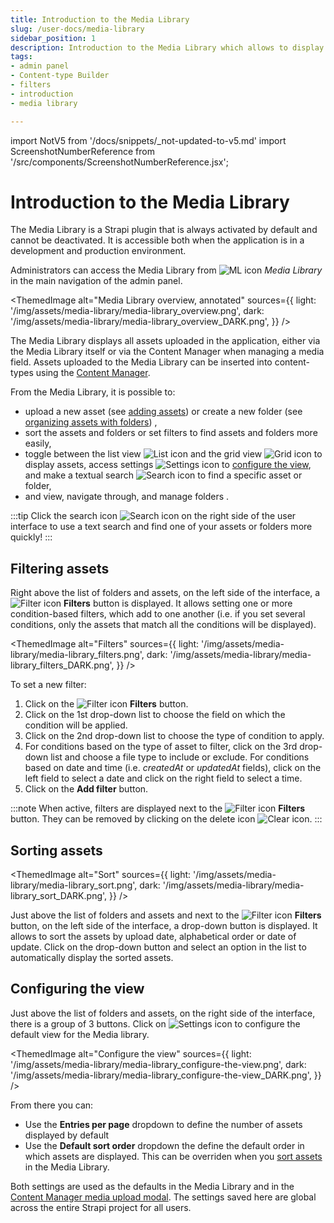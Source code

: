 ```yaml
---
title: Introduction to the Media Library
slug: /user-docs/media-library
sidebar_position: 1
description: Introduction to the Media Library which allows to display and manage all assets uploaded in the application.
tags:
- admin panel
- Content-type Builder
- filters
- introduction
- media library

---
```


import NotV5 from '/docs/snippets/_not-updated-to-v5.md'
import ScreenshotNumberReference from '/src/components/ScreenshotNumberReference.jsx';

# Introduction to the Media Library

The Media Library is a Strapi plugin that is always activated by default and cannot be deactivated. It is accessible both when the application is in a development and production environment.

Administrators can access the Media Library from ![ML icon](/img/assets/icons/v5/Images.svg) _Media Library_ in the main navigation of the admin panel.

<ThemedImage
  alt="Media Library overview, annotated"
  sources={{
    light: '/img/assets/media-library/media-library_overview.png',
    dark: '/img/assets/media-library/media-library_overview_DARK.png',
  }}
/>

The Media Library displays all assets uploaded in the application, either via the Media Library itself or via the Content Manager when managing a media field. Assets uploaded to the Media Library can be inserted into content-types using the [Content Manager](/user-docs/content-manager/writing-content#filling-up-fields).

From the Media Library, it is possible to:

- upload a new asset (see [adding assets](/user-docs/media-library/adding-assets)) or create a new folder (see [organizing assets with folders](/user-docs/media-library/organizing-assets-with-folders)) <ScreenshotNumberReference number="1" />,
- sort the assets and folders or set filters <ScreenshotNumberReference number="2" /> to find assets and folders more easily,
- toggle between the list view ![List icon](/img/assets/icons/v5/List.svg) and the grid view ![Grid icon](/img/assets/icons/v5/GridFour.svg) to display assets, access settings ![Settings icon](/img/assets/icons/v5/Cog.svg) to [configure the view](#configuring-the-view), and make a textual search ![Search icon](/img/assets/icons/v5/Search.svg) <ScreenshotNumberReference number="3" /> to find a specific asset or folder,
- and view, navigate through, and manage folders <ScreenshotNumberReference number="4" />.

:::tip
Click the search icon ![Search icon](/img/assets/icons/v5/Search.svg) on the right side of the user interface to use a text search and find one of your assets or folders more quickly!
:::

## Filtering assets

Right above the list of folders and assets, on the left side of the interface, a ![Filter icon](/img/assets/icons/v5/Filter.svg) **Filters** button is displayed. It allows setting one or more condition-based filters, which add to one another (i.e. if you set several conditions, only the assets that match all the conditions will be displayed).

<ThemedImage
  alt="Filters"
  sources={{
    light: '/img/assets/media-library/media-library_filters.png',
    dark: '/img/assets/media-library/media-library_filters_DARK.png',
  }}
/>

To set a new filter:

1. Click on the ![Filter icon](/img/assets/icons/v5/Filter.svg) **Filters** button.
2. Click on the 1st drop-down list to choose the field on which the condition will be applied.
3. Click on the 2nd drop-down list to choose the type of condition to apply.
4. For conditions based on the type of asset to filter, click on the 3rd drop-down list and choose a file type to include or exclude. For conditions based on date and time (i.e. _createdAt_ or _updatedAt_ fields), click on the left field to select a date and click on the right field to select a time.
5. Click on the **Add filter** button.

:::note
When active, filters are displayed next to the ![Filter icon](/img/assets/icons/v5/Filter.svg) **Filters** button. They can be removed by clicking on the delete icon ![Clear icon](/img/assets/icons/v5/Cross.svg).
:::

## Sorting assets

<ThemedImage
  alt="Sort"
  sources={{
    light: '/img/assets/media-library/media-library_sort.png',
    dark: '/img/assets/media-library/media-library_sort_DARK.png',
  }}
/>

Just above the list of folders and assets and next to the ![Filter icon](/img/assets/icons/v5/Filter.svg) **Filters** button, on the left side of the interface, a drop-down button is displayed. It allows to sort the assets by upload date, alphabetical order or date of update. Click on the drop-down button and select an option in the list to automatically display the sorted assets.

## Configuring the view

Just above the list of folders and assets, on the right side of the interface, there is a group of 3 buttons. Click on ![Settings icon](/img/assets/icons/v5/Cog.svg) to configure the default view for the Media library.

<ThemedImage
  alt="Configure the view"
  sources={{
    light: '/img/assets/media-library/media-library_configure-the-view.png',
    dark: '/img/assets/media-library/media-library_configure-the-view_DARK.png',
  }}
/>

From there you can:

- Use the **Entries per page** dropdown to define the number of assets displayed by default
- Use the **Default sort order** dropdown the define the default order in which assets are displayed. This can be overriden when you [sort assets](#sorting-assets) in the Media Library.

Both settings are used as the defaults in the Media Library and in the [Content Manager media upload modal](/user-docs/content-manager/writing-content#filling-up-fields). The settings saved here are global across the entire Strapi project for all users.

